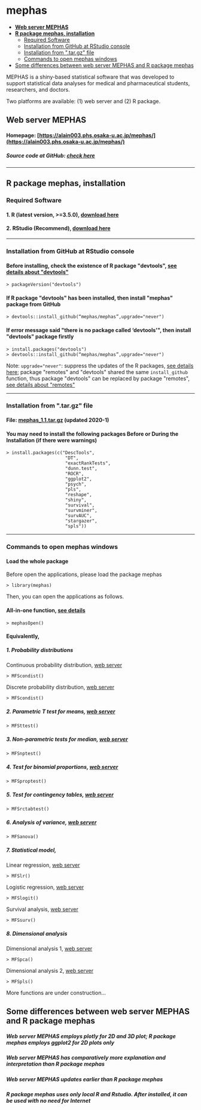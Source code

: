 # mephas 
<!-- MarkdownTOC -->

- [**Web server MEPHAS**](#web-server-mephas)
- [**R package mephas, installation**](#r-package-mephas-installation)
  - [Required Software](#required-software)
  - [Installation from GitHub at RStudio console](#installation-from-github-at-rstudio-console)
  - [Installation from ".tar.gz" file](#installation-from-targz-file)
  - [Commands to open mephas windows](#commands-to-open-mephas-windows)
- [Some differences between web server MEPHAS and R package mephas](#some-differences-between-web-server-mephas-and-r-package-mephas)

<!-- /MarkdownTOC -->

MEPHAS is a shiny-based statistical software that was developed to support statistical data analyses for medical and pharmaceutical students, researchers, and doctors.

Two platforms are available: (1) web server and (2) R package.

<a id="web-server-mephas"></a>
## **Web server MEPHAS**

<a id="homepage-httpsalain003phsosaka-uacjpmephas"></a>
#### Homepage: [https://alain003.phs.osaka-u.ac.jp/mephas/](https://alain003.phs.osaka-u.ac.jp/mephas/) 

<a id="source-code-at-github-mephas_web"></a>
##### Source code at GitHub: [check here](https://mephas.github.io/mephas_web/)

------

<a id="r-package-mephas-installation"></a>
## **R package mephas, installation**

<a id="required-software"></a>
### Required Software

#### 1. R (latest version, >=3.5.0), [download here](https://www.r-project.org/)

#### 2. RStudio (Recommend), [download here](https://rstudio.com/products/rstudio/)

------

<a id="installation-from-github-at-rstudio-console"></a>
### Installation from GitHub at RStudio console

#### Before installing, check the existence of R package "devtools", [see details about "devtools"](https://cran.r-project.org/web/packages/devtools/readme/README.html)

    > packageVersion("devtools")

#### If R package "devtools" has been installed, then install "mephas" package from GitHub
      
    > devtools::install_github(“mephas/mephas”,upgrade="never")
    
#### If error message said "there is no package called ‘devtools'", then install "devtools" package firstly

    > install.packages("devtools")
    > devtools::install_github(“mephas/mephas”,upgrade="never")

Note: `upgrade="never"`: suppress the updates of the R packages, [see details here](https://www.rdocumentation.org/packages/remotes/versions/2.1.0/topics/install_github); package "remotes" and "devtools" shared the same `install_github` function, thus package "devtools" can be replaced by package "remotes", [see details about "remotes"](https://remotes.r-lib.org/)
      
------

<a id="installation-from-targz-file"></a>
### Installation from ".tar.gz" file 

#### File: [mephas_1.1.tar.gz](https://github.com/mephas/mephas.tar.gz) (updated 2020-1)

#### You may need to install the following packages Before or During the Installation (if there were warnings)

    > install.packages(c("DescTools",
                          "DT",
                          "exactRankTests",
                          "dunn.test",
                          "ROCR",
                          "ggplot2",
                          "psych",
                          "pls",
                          "reshape",
                          "shiny",
                          "survival",
                          "survminer",
                          "survAUC",
                          "stargazer",
                          "spls"))


------

<a id="commands-to-open-mephas-windows"></a>
### Commands to open mephas windows

#### Load the whole package

Before open the applications, please load the package mephas

    > library(mephas)

Then, you can open the applications as follows. 

#### All-in-one function, [see details](https://mephas.github.io/mephas/reference/mephasOpen.html)

    > mephasOpen()

#### Equivalently,

##### 1. Probability distributions

Continuous probability distribution, [web server](https://alain003.phs.osaka-u.ac.jp/mephas/1_1MFScondist/)

    > MFScondist()

Discrete probability distribution, [web server](https://alain003.phs.osaka-u.ac.jp/mephas/1_2MFSdisdist/)

    > MFScondist()
    
##### 2. Parametric T test for means, [web server](https://alain003.phs.osaka-u.ac.jp/mephas/2MFSttest.html)

    > MFSttest()

##### 3. Non-parametric tests for median, [web server](https://alain003.phs.osaka-u.ac.jp/mephas/3MFSnptest.html)

    > MFSnptest()

##### 4. Test for binomial proportions, [web server](https://alain003.phs.osaka-u.ac.jp/mephas/4MFSproptest.html)

    > MFSproptest()

##### 5. Test for contingency tables, [web server](https://alain003.phs.osaka-u.ac.jp/mephas/5MFSrctabtest.html)

    > MFSrctabtest()

##### 6. Analysis of variance, [web server](https://alain003.phs.osaka-u.ac.jp/mephas/6MFSanova.html)

    > MFSanova()

##### 7. Statistical model, 

Linear regression, [web server](https://alain003.phs.osaka-u.ac.jp/mephas/7_1MFSlr.html)
    
    > MFSlr()

Logistic regression, [web server](https://alain003.phs.osaka-u.ac.jp/mephas/7_2MFSlogit.html)

    > MFSlogit()

Survival analysis, [web server](https://alain003.phs.osaka-u.ac.jp/mephas/7_3MFSsurv.html)
    
    > MFSsurv()

##### 8. Dimensional analysis

Dimensional analysis 1, [web server](https://alain003.phs.osaka-u.ac.jp/mephas/8_1MFSpca.html)

    > MFSpca()

Dimensional analysis 2, [web server](https://alain003.phs.osaka-u.ac.jp/mephas/8_2MFSpls.html)

    > MFSpls()


More functions are under construction...

<a id="some-differences-between-web-server-mephas-and-r-package-mephas"></a>
## Some differences between web server MEPHAS and R package mephas

##### Web server MEPHAS employs plotly for 2D and 3D plot; R package mephas employs ggplot2 for 2D plots only

##### Web server MEPHAS has comparatively more explanation and interpretation than R package mephas

##### Web server MEPHAS updates earlier than R package mephas

##### R package mephas uses only local R and Rstudio. After installed, it can be used with no need for Internet
